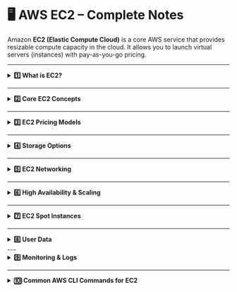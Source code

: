 # 🖥️ AWS EC2 – Complete Notes

Amazon **EC2 (Elastic Compute Cloud)** is a core AWS service that provides resizable compute capacity in the cloud. It allows you to launch virtual servers (instances) with pay-as-you-go pricing.

---

<details>
<summary><strong>1️⃣ What is EC2?</strong></summary>

- A **virtual server in the cloud** for running applications  
- Provides **resizable compute capacity**  
- **Pay-as-you-go** model — pay only for what you use  

</details>

---

<details>
<summary><strong>2️⃣ Core EC2 Concepts</strong></summary>

| Concept | Description |
|--------|--------------|
| **AMI (Amazon Machine Image)** | Blueprint for instance (OS + software + config) |
| **Instance Type** | Defines CPU, RAM, network, and storage power |
| **EBS (Elastic Block Store)** | Persistent block storage volumes |
| **Instance Store** | Temporary storage; data lost if stopped/terminated |
| **Key Pair** | Used for SSH authentication |
| **Security Group (SG)** | Virtual firewall controlling inbound & outbound traffic |
| **Elastic IP** | Static public IPv4 address |
| **User Data** | Script that runs on 1st boot for automation |
| **Placement Group** | Controls instance placement: Cluster, Spread, Partition |
| **ASG (Auto Scaling Group)** | Auto-scale instances based on demand |
| **Launch Template / Configuration** | Template for ASG launches |

</details>

---

<details>
<summary><strong>3️⃣ EC2 Pricing Models</strong></summary>

| Pricing Model | Best For | Savings |
|--------------|-----------|----------|
| **On-Demand** | Short-term, unpredictable workloads | ❌ Cheapest |
| **Reserved Instances (1–3 yrs)** | Predictable long-term usage | ✅ Up to **75%** cheaper |
| **Spot Instances** | Fault-tolerant, flexible jobs | ✅ Up to **90%** cheaper |
| **Dedicated Host** | Compliance, licensing needs | 💲 Expensive |
| **Savings Plans** | Consistent usage across compute services | ✅ Smart & Flexible |

</details>

---

<details>
<summary><strong>4️⃣ Storage Options</strong></summary>

| Storage | Type | Persistent? | Use Case |
|--------|--------|-------------|-----------|
| **EBS** | Block | ✅ Yes | OS, databases |
| **Instance Store** | Block | ❌ No | High-speed temporary storage |
| **EFS** | File (POSIX) | ✅ Yes | Multi-instance shared storage |
| **FSx** | File | ✅ Yes | Windows or HPC workloads |

</details>

---

<details>
<summary><strong>5️⃣ EC2 Networking</strong></summary>

- **Public IP** — auto-assigned, changes when stopped/started  
- **Elastic IP** — static public IPv4 that doesn’t change  
- **ENI (Elastic Network Interface)** — virtual network card  
- **Security Group vs NACL**  
  - SG = Instance-level firewall (Stateful)  
  - NACL = Subnet-level firewall (Stateless)  

</details>

---

<details>
<summary><strong>6️⃣ High Availability & Scaling</strong></summary>

- **ASG (Auto Scaling Group)** → Automatically adjusts instance count  
- **Launch Templates** → Recommended for launching instances  
- **ELB (Elastic Load Balancer)** → Distributes traffic across instances  
- **Multi-AZ Deployment** → High availability & fault tolerance  
- **Health Checks** → Auto-replace unhealthy instances  

</details>

---

<details>
<summary><strong>7️⃣ EC2 Spot Instances</strong></summary>

- Lowest-cost EC2 option (**up to 90% cheaper**)  
- Can be terminated anytime by AWS  
- Best for:  
  ✅ Batch jobs  
  ✅ Big Data & Analytics  
  ✅ CI/CD runners  
  ✅ Fault-tolerant workloads  
- Use **Spot Fleet** or **ASG with mixed instances** for reliability  

</details>

---

<details>
<summary><strong>8️⃣ User Data</strong></summary>

- Script that runs only **on first boot**  
- Ideal for installation, configuration & automation  
- Runs as **root user**  

**Example:**

```bash
#!/bin/bash
yum update -y
yum install httpd -y
systemctl start httpd
systemctl enable httpd
```
</details>
---

<details> <summary><strong>9️⃣ Monitoring & Logs</strong></summary>
Tool	Purpose
CloudWatch	Performance metrics (CPU, RAM, Disk, Network)
CloudTrail	API activity logs
EC2 Status Checks	System & Instance-level health
</details>

---

<details> 
<summary><strong>🔟 Common AWS CLI Commands for EC2</strong></summary>
# List Instances
aws ec2 describe-instances

# Launch an Instance
aws ec2 run-instances --image-id ami-xxx --instance-type t2.micro --key-name my-key --security-group-ids sg-xxx --subnet-id subnet-xxx

# Stop Instance
aws ec2 stop-instances --instance-ids i-xxxx

# Terminate Instance
aws ec2 terminate-instances --instance-ids i-xxxx

# Create AMI from Instance
aws ec2 create-image --instance-id i-xxxx --name "my-ami"
---
</details>

